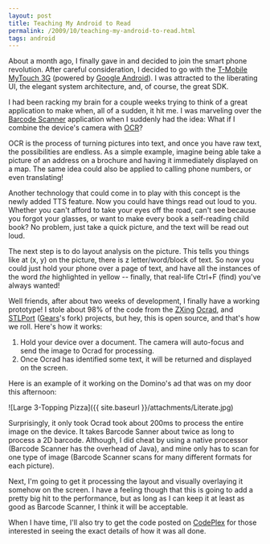 ```yaml
---
layout: post
title: Teaching My Android to Read
permalink: /2009/10/teaching-my-android-to-read.html
tags: android
---
```


About a month ago, I finally gave in and decided to join the smart phone revolution. After careful consideration, I
decided to go with the [T-Mobile MyTouch 3G][1] (powered by [Google Android][2]). I was attracted to the liberating UI,
the elegant system architecture, and, of course, the great SDK.

I had been racking my brain for a couple weeks trying to think of a great application to make when, all of a sudden, it
hit me. I was marveling over the [Barcode Scanner][3] application when I suddenly had the idea: What if I combine the
device's camera with [OCR][4]?

OCR is the process of turning pictures into text, and once you have raw text, the possibilities are endless. As a simple
example, imagine being able take a picture of an address on a brochure and having it immediately displayed on a map. The
same idea could also be applied to calling phone numbers, or even translating!

Another technology that could come in to play with this concept is the newly added TTS feature. Now you could have
things read out loud to you. Whether you can't afford to take your eyes off the road, can't see because you forgot your
glasses, or want to make every book a self-reading child book? No problem, just take a quick picture, and the text will
be read out loud.

The next step is to do layout analysis on the picture. This tells you things like at (x, y) on the picture, there is z
letter/word/block of text. So now you could just hold your phone over a page of text, and have all the instances of the
word *the* highlighted in yellow -- finally, that real-life Ctrl+F (find) you've always wanted!

Well friends, after about two weeks of development, I finally have a working prototype! I stole about 98% of the code
from the [ZXing][3] [Ocrad][5], and [STLPort][6] ([Gears][7]'s fork) projects, but hey, this is open source, and that's
how we roll. Here's how it works:

1. Hold your device over a document. The camera will auto-focus and send the image to Ocrad for processing.
2. Once Ocrad has identified some text, it will be returned and displayed on the screen.

Here is an example of it working on the Domino's ad that was on my door this afternoon:

![Large 3-Topping Pizza]({{ site.baseurl }}/attachments/Literate.jpg)

Surprisingly, it only took Ocrad took about 200ms to process the entire image on the device. It takes Barcode Sanner
about twice as long to process a 2D barcode. Although, I did cheat by using a native processor (Barcode Scanner has the
overhead of Java), and mine only has to scan for one type of image (Barcode Scanner scans for many different formats for
each picture).

Next, I'm going to get it processing the layout and visually overlaying it somehow on the screen. I have a feeling
though that this is going to add a pretty big hit to the performance, but as long as I can keep it at least as good as
Barcode Scanner, I think it will be acceptable.

When I have time, I'll also try to get the code posted on [CodePlex][8] for those interested in seeing the exact details
of how it was all done.


  [1]: http://www.t-mobilemytouch.com
  [2]: http://www.android.com
  [3]: http://code.google.com/p/zxing
  [4]: http://en.wikipedia.org/wiki/Optical_character_recognition
  [5]: http://www.gnu.org/software/ocrad
  [6]: http://stlport.sourceforge.net
  [7]: http://code.google.com/p/gears
  [8]: http://www.codeplex.com
